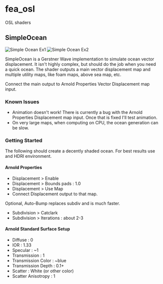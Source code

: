 # fea_osl
OSL shaders

## SimpleOcean

![Simple Ocean Ex1](doc/simpleocean_test1.png?raw=true "Test Render 1")
![Simple Ocean Ex2](doc/simpleocean_test1.png?raw=true "Test Render 2 - Simple Foam Shading.")

SimpleOcean is a Gerstner Wave implementation to simulate ocean vector displacement. It isn't highly complex, but should do the job when you need a quick ocean. The shader outputs a main vector displacement map and multiple utility maps, like foam maps, above sea map, etc.

Connect the main output to Arnold Properties Vector Displacement map input.

### Known Issues
- Animation doesn't work! There is currently a bug with the Arnold Properties Displacement map input. Once that is fixed I'll test animation.
- On very large maps, when computing on CPU, the ocean generation can be slow.

### Getting Started
The following should create a decently shaded ocean. For best results use and HDRI environment.

#### Arnold Properties
- Displacement > Enable
- Displacement > Bounds pads : 1.0
- Displacement > Use Map
- Connect Displacement output to that map.

Optional, Auto-Bump replaces subdiv and is much faster.
- Subdivision > Catclark
- Subdivision > Iterations : about 2-3

#### Arnold Standard Surface Setup
- Diffuse : 0
- IOR : 1.33
- Specular : ~1
- Transmission : 1
- Transmission Color : ~blue
- Transmission Depth : 0.1+
- Scatter : White (or other color)
- Scatter Anisotropy : 1
